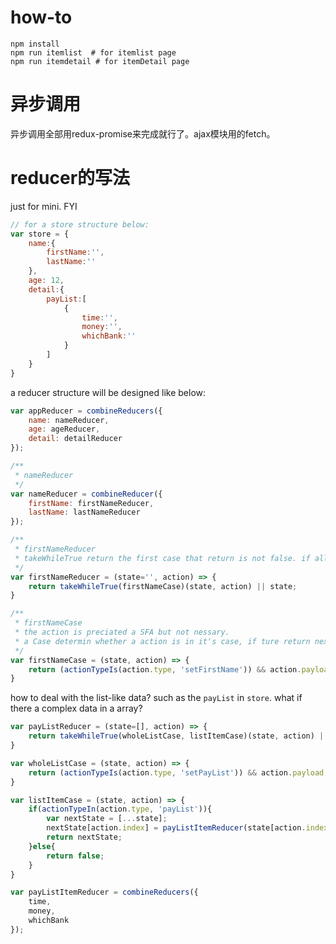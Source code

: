 # how-to
```
npm install
npm run itemlist  # for itemlist page
npm run itemdetail # for itemDetail page
```

# 异步调用
异步调用全部用redux-promise来完成就行了。ajax模块用的fetch。

# reducer的写法
just for mini. FYI

```javascript
// for a store structure below:
var store = {
    name:{
        firstName:'',
        lastName:''
    },
    age: 12,
    detail:{
        payList:[
            {
                time:'',
                money:'',
                whichBank:''
            }
        ]
    }
}
```
a reducer structure will be designed like below:
```javascript 
var appReducer = combineReducers({
    name: nameReducer,
    age: ageReducer,
    detail: detailReducer
});

/**
 * nameReducer
 */
var nameReducer = combineReducer({
    firstName: firstNameReducer,
    lastName: lastNameReducer
});

/**
 * firstNameReducer
 * takeWhileTrue return the first case that return is not false. if all the case not match, takeWhileTrue will return false also.
 */
var firstNameReducer = (state='', action) => {
    return takeWhileTrue(firstNameCase)(state, action) || state;
} 

/**
 * firstNameCase
 * the action is preciated a SFA but not nessary.
 * a Case determin whether a action is in it's case, if ture return nextState, otherwise return false
 */
var firstNameCase = (state, action) => {
    return (actionTypeIs(action.type, 'setFirstName')) && action.payload;
} 
```

how to deal with the list-like data? such as the `payList` in `store`. what if there a complex data in a array?
```javascript
var payListReducer = (state=[], action) => {
    return takeWhileTrue(wholeListCase, listItemCase)(state, action) || state;
}

var wholeListCase = (state, action) => {
    return (actionTypeIs(action.type, 'setPayList')) && action.payload;
}

var listItemCase = (state, action) => {
    if(actionTypeIn(action.type, 'payList')){
        var nextState = [...state];
        nextState[action.index] = payListItemReducer(state[action.index], action);
        return nextState;
    }else{
        return false;
    }
}

var payListItemReducer = combineReducers({
    time,
    money,
    whichBank
});
```

